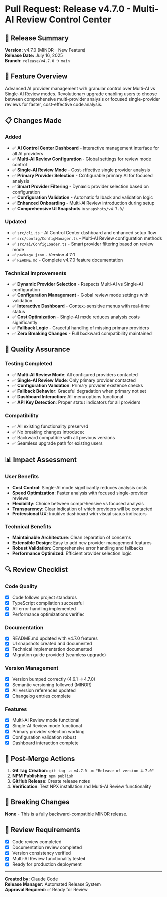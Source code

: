 # Pull Request: Release v4.7.0 - Multi-AI Review Control Center

## 🚀 **Release Summary**

**Version:** v4.7.0 (MINOR - New Feature)  
**Release Date:** July 16, 2025  
**Branch:** `release/v4.7.0` → `main`

## 🎯 **Feature Overview**

Advanced AI provider management with granular control over Multi-AI vs Single-AI Review modes. Revolutionary upgrade enabling users to choose between comprehensive multi-provider analysis or focused single-provider reviews for faster, cost-effective code analysis.

## 📋 **Changes Made**

### **Added**
- ✅ **AI Control Center Dashboard** - Interactive management interface for all AI providers
- ✅ **Multi-AI Review Configuration** - Global settings for review mode control
- ✅ **Single-AI Review Mode** - Cost-effective single provider analysis
- ✅ **Primary Provider Selection** - Configurable primary AI for focused analysis
- ✅ **Smart Provider Filtering** - Dynamic provider selection based on configuration
- ✅ **Configuration Validation** - Automatic fallback and validation logic
- ✅ **Enhanced Onboarding** - Multi-AI Review introduction during setup
- ✅ **Comprehensive UI Snapshots** in `snapshots/v4.7.0/`

### **Updated**
- ✅ `src/cli.ts` - AI Control Center dashboard and enhanced setup flow
- ✅ `src/config/ConfigManager.ts` - Multi-AI Review configuration methods
- ✅ `src/ai/ConfigLoader.ts` - Smart provider filtering based on review mode
- ✅ `package.json` - Version 4.7.0
- ✅ `README.md` - Complete v4.7.0 feature documentation

### **Technical Improvements**
- ✅ **Dynamic Provider Selection** - Respects Multi-AI vs Single-AI configuration
- ✅ **Configuration Management** - Global review mode settings with validation
- ✅ **Interactive Dashboard** - Context-sensitive menus with real-time status
- ✅ **Cost Optimization** - Single-AI mode reduces analysis costs significantly
- ✅ **Fallback Logic** - Graceful handling of missing primary providers
- ✅ **Zero Breaking Changes** - Full backward compatibility maintained

## 🧪 **Quality Assurance**

### **Testing Completed**
- ✅ **Multi-AI Review Mode**: All configured providers contacted
- ✅ **Single-AI Review Mode**: Only primary provider contacted
- ✅ **Configuration Validation**: Primary provider existence checks
- ✅ **Fallback Behavior**: Graceful degradation when primary not set
- ✅ **Dashboard Interaction**: All menu options functional
- ✅ **API Key Detection**: Proper status indicators for all providers

### **Compatibility**
- ✅ All existing functionality preserved
- ✅ No breaking changes introduced
- ✅ Backward compatible with all previous versions
- ✅ Seamless upgrade path for existing users

## 📊 **Impact Assessment**

### **User Benefits**
- **Cost Control**: Single-AI mode significantly reduces analysis costs
- **Speed Optimization**: Faster analysis with focused single-provider reviews
- **Flexibility**: Choice between comprehensive vs focused analysis
- **Transparency**: Clear indication of which providers will be contacted
- **Professional UX**: Intuitive dashboard with visual status indicators

### **Technical Benefits**
- **Maintainable Architecture**: Clean separation of concerns
- **Extensible Design**: Easy to add new provider management features
- **Robust Validation**: Comprehensive error handling and fallbacks
- **Performance Optimized**: Efficient provider selection logic

## 🔍 **Review Checklist**

### **Code Quality**
- [x] Code follows project standards
- [x] TypeScript compilation successful
- [x] All error handling implemented
- [x] Performance optimizations verified

### **Documentation**
- [x] README.md updated with v4.7.0 features
- [x] UI snapshots created and documented
- [x] Technical implementation documented
- [x] Migration guide provided (seamless upgrade)

### **Version Management**
- [x] Version bumped correctly (4.6.1 → 4.7.0)
- [x] Semantic versioning followed (MINOR)
- [x] All version references updated
- [x] Changelog entries complete

### **Features**
- [x] Multi-AI Review mode functional
- [x] Single-AI Review mode functional
- [x] Primary provider selection working
- [x] Configuration validation robust
- [x] Dashboard interaction complete

## 🎯 **Post-Merge Actions**

1. **Git Tag Creation**: `git tag -a v4.7.0 -m "Release of version 4.7.0"`
2. **NPM Publishing**: `npm publish`
3. **GitHub Release**: Create release notes
4. **Verification**: Test NPX installation and Multi-AI Review functionality

## 🚨 **Breaking Changes**

**None** - This is a fully backward-compatible MINOR release.

## 👥 **Review Requirements**

- [x] Code review completed
- [x] Documentation review completed
- [x] Version consistency verified
- [x] Multi-AI Review functionality tested
- [x] Ready for production deployment

---

**Created by:** Claude Code  
**Release Manager:** Automated Release System  
**Approval Required:** ✅ Ready for Review
